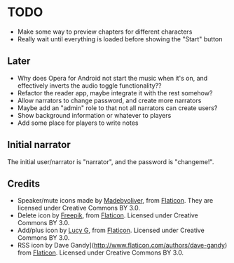 TODO
====

* Make some way to preview chapters for different characters
* Really wait until everything is loaded before showing the "Start" button

Later
-----

* Why does Opera for Android not start the music when it's on, and
  effectively inverts the audio toggle functionality??
* Refactor the reader app, maybe integrate it with the rest somehow?
* Allow narrators to change password, and create more narrators
* Maybe add an "admin" role to that not all narrators can create users?
* Show background information or whatever to players
* Add some place for players to write notes

Initial narrator
----------------

The initial user/narrator is "narrator", and the password is "changeme!".

Credits
-------

* Speaker/mute icons made by
  [Madebyoliver](http://www.flaticon.com/authors/madebyoliver), from
  [Flaticon](http://www.flaticon.com). They are licensed under
  Creative Commons BY 3.0.
* Delete icon by [Freepik](http://www.flaticon.com/authors/freepik),
  from [Flaticon](http://www.flaticon.com). Licensed under Creative
  Commons BY 3.0.
* Add/plus icon by [Lucy G](http://www.flaticon.com/authors/lucy-g),
  from [Flaticon](http://www.flaticon.com). Licensed under Creative
  Commons BY 3.0.
* RSS icon by Dave Gandy](http://www.flaticon.com/authors/dave-gandy)
  from [Flaticon](http://www.flaticon.com). Licensed under Creative
  Commons BY 3.0.
